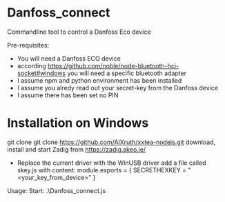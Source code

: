 # Danfoss_connect
Commandline tool to control a Danfoss Eco device

Pre-requisites:
-	You will need a Danfoss ECO device
-	according https://github.com/noble/node-bluetooth-hci-socket#windows you will need a specific bluetooth adapter
-	I assume npm and python environment has been installed
- I assume you alredy read out your secret-key from the Danfoss device
- I assume there has been set no PIN

# Installation on Windows
git clone 
git clone https://github.com/AIXruth/xxtea-nodejs.git
download, install and start Zadig from https://zadig.akeo.ie/
-	Replace the current driver with the WinUSB driver
add a file called skey.js with content:
  module.exports = { SECRETHEXKEY = "<your_key_from_device>" } 

Usage:
Start: .\Danfoss_connect.js
	
  
